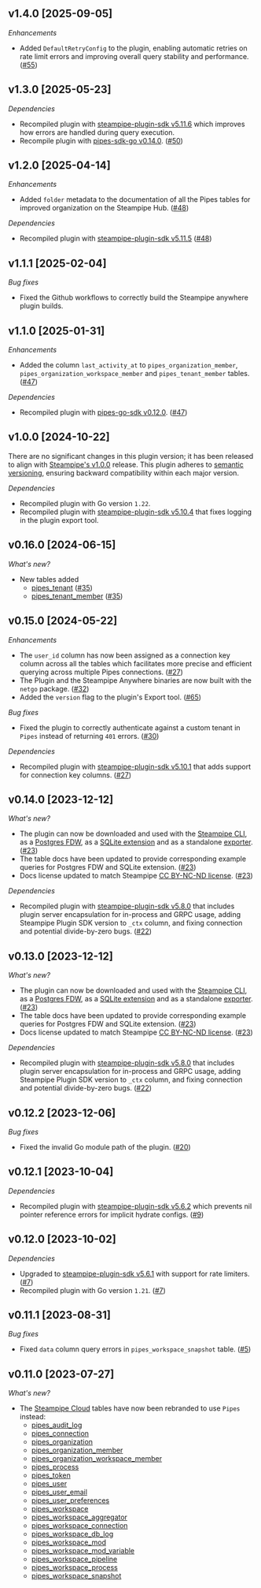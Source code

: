 ## v1.4.0 [2025-09-05]

_Enhancements_

- Added `DefaultRetryConfig` to the plugin, enabling automatic retries on rate limit errors and improving overall query stability and performance. ([#55](https://github.com/turbot/steampipe-plugin-pipes/pull/55))

## v1.3.0 [2025-05-23]

_Dependencies_

- Recompiled plugin with [steampipe-plugin-sdk v5.11.6](https://github.com/turbot/steampipe-plugin-sdk/blob/develop/CHANGELOG.md#v5116-2025-05-22) which improves how errors are handled during query execution.
- Recompile plugin with [pipes-sdk-go v0.14.0](https://github.com/turbot/pipes-sdk-go/blob/main/CHANGELOG.md#0140-2025-05-22). ([#50](https://github.com/turbot/steampipe-plugin-pipes/pull/50))

## v1.2.0 [2025-04-14]

_Enhancements_

- Added `folder` metadata to the documentation of all the Pipes tables for improved organization on the Steampipe Hub. ([#48](https://github.com/turbot/steampipe-plugin-pipes/pull/48))

_Dependencies_

- Recompiled plugin with [steampipe-plugin-sdk v5.11.5](https://github.com/turbot/steampipe-plugin-sdk/releases/tag/v5.11.5) ([#48](https://github.com/turbot/steampipe-plugin-pipes/pull/48))

## v1.1.1 [2025-02-04]

_Bug fixes_

- Fixed the Github workflows to correctly build the Steampipe anywhere plugin builds.

## v1.1.0 [2025-01-31]

_Enhancements_

- Added the column `last_activity_at` to `pipes_organization_member`, `pipes_organization_workspace_member` and `pipes_tenant_member` tables. ([#47](https://github.com/turbot/steampipe-plugin-pipes/pull/47))

_Dependencies_

- Recompiled plugin with [pipes-go-sdk v0.12.0](https://github.com/turbot/pipes-sdk-go/blob/main/CHANGELOG.md#0120-2025-01-31). ([#47](https://github.com/turbot/steampipe-plugin-pipes/pull/47)) 

## v1.0.0 [2024-10-22]

There are no significant changes in this plugin version; it has been released to align with [Steampipe's v1.0.0](https://steampipe.io/changelog/steampipe-cli-v1-0-0) release. This plugin adheres to [semantic versioning](https://semver.org/#semantic-versioning-specification-semver), ensuring backward compatibility within each major version.

_Dependencies_

- Recompiled plugin with Go version `1.22`. 
- Recompiled plugin with [steampipe-plugin-sdk v5.10.4](https://github.com/turbot/steampipe-plugin-sdk/blob/develop/CHANGELOG.md#v5104-2024-08-29) that fixes logging in the plugin export tool. 

## v0.16.0 [2024-06-15]

_What's new?_

- New tables added
  - [pipes_tenant](https://hub.steampipe.io/plugins/turbot/pipes/tables/pipes_tenant) ([#35](https://github.com/turbot/steampipe-plugin-pipes/pull/35))
  - [pipes_tenant_member](https://hub.steampipe.io/plugins/turbot/pipes/tables/pipes_tenant_member) ([#35](https://github.com/turbot/steampipe-plugin-pipes/pull/35))

## v0.15.0 [2024-05-22]

_Enhancements_

- The `user_id` column has now been assigned as a connection key column across all the tables which facilitates more precise and efficient querying across multiple Pipes connections. ([#27](https://github.com/turbot/steampipe-plugin-pipes/pull/27))
- The Plugin and the Steampipe Anywhere binaries are now built with the `netgo` package. ([#32](https://github.com/turbot/steampipe-plugin-pipes/pull/32))
- Added the `version` flag to the plugin's Export tool. ([#65](https://github.com/turbot/steampipe-export/pull/65))

_Bug fixes_

- Fixed the plugin to correctly authenticate against a custom tenant in `Pipes` instead of returning `401` errors. ([#30](https://github.com/turbot/steampipe-plugin-pipes/pull/30))

_Dependencies_

- Recompiled plugin with [steampipe-plugin-sdk v5.10.1](https://github.com/turbot/steampipe-plugin-sdk/blob/main/CHANGELOG.md#v5100-2024-04-10) that adds support for connection key columns. ([#27](https://github.com/turbot/steampipe-plugin-pipes/pull/27))

## v0.14.0 [2023-12-12]

_What's new?_

- The plugin can now be downloaded and used with the [Steampipe CLI](https://steampipe.io/docs), as a [Postgres FDW](https://steampipe.io/docs/steampipe_postgres/overview), as a [SQLite extension](https://steampipe.io/docs//steampipe_sqlite/overview) and as a standalone [exporter](https://steampipe.io/docs/steampipe_export/overview). ([#23](https://github.com/turbot/steampipe-plugin-pipes/pull/23))
- The table docs have been updated to provide corresponding example queries for Postgres FDW and SQLite extension. ([#23](https://github.com/turbot/steampipe-plugin-pipes/pull/23))
- Docs license updated to match Steampipe [CC BY-NC-ND license](https://github.com/turbot/steampipe-plugin-pipes/blob/main/docs/LICENSE). ([#23](https://github.com/turbot/steampipe-plugin-pipes/pull/23))

_Dependencies_

- Recompiled plugin with [steampipe-plugin-sdk v5.8.0](https://github.com/turbot/steampipe-plugin-sdk/blob/main/CHANGELOG.md#v580-2023-12-11) that includes plugin server encapsulation for in-process and GRPC usage, adding Steampipe Plugin SDK version to `_ctx` column, and fixing connection and potential divide-by-zero bugs. ([#22](https://github.com/turbot/steampipe-plugin-pipes/pull/22))

## v0.13.0 [2023-12-12]

_What's new?_

- The plugin can now be downloaded and used with the [Steampipe CLI](https://steampipe.io/docs), as a [Postgres FDW](https://steampipe.io/docs/steampipe_postgres/overview), as a [SQLite extension](https://steampipe.io/docs//steampipe_sqlite/overview) and as a standalone [exporter](https://steampipe.io/docs/steampipe_export/overview). ([#23](https://github.com/turbot/steampipe-plugin-pipes/pull/23))
- The table docs have been updated to provide corresponding example queries for Postgres FDW and SQLite extension. ([#23](https://github.com/turbot/steampipe-plugin-pipes/pull/23))
- Docs license updated to match Steampipe [CC BY-NC-ND license](https://github.com/turbot/steampipe-plugin-pipes/blob/main/docs/LICENSE). ([#23](https://github.com/turbot/steampipe-plugin-pipes/pull/23))

_Dependencies_

- Recompiled plugin with [steampipe-plugin-sdk v5.8.0](https://github.com/turbot/steampipe-plugin-sdk/blob/main/CHANGELOG.md#v580-2023-12-11) that includes plugin server encapsulation for in-process and GRPC usage, adding Steampipe Plugin SDK version to `_ctx` column, and fixing connection and potential divide-by-zero bugs. ([#22](https://github.com/turbot/steampipe-plugin-pipes/pull/22))

## v0.12.2 [2023-12-06]

_Bug fixes_

- Fixed the invalid Go module path of the plugin. ([#20](https://github.com/turbot/steampipe-plugin-pipes/pull/20))

## v0.12.1 [2023-10-04]

_Dependencies_

- Recompiled plugin with [steampipe-plugin-sdk v5.6.2](https://github.com/turbot/steampipe-plugin-sdk/blob/main/CHANGELOG.md#v562-2023-10-03) which prevents nil pointer reference errors for implicit hydrate configs. ([#9](https://github.com/turbot/steampipe-plugin-pipes/pull/9))

## v0.12.0 [2023-10-02]

_Dependencies_

- Upgraded to [steampipe-plugin-sdk v5.6.1](https://github.com/turbot/steampipe-plugin-sdk/blob/main/CHANGELOG.md#v561-2023-09-29) with support for rate limiters. ([#7](https://github.com/turbot/steampipe-plugin-pipes/pull/7))
- Recompiled plugin with Go version `1.21`. ([#7](https://github.com/turbot/steampipe-plugin-pipes/pull/7))

## v0.11.1 [2023-08-31]

_Bug fixes_

- Fixed `data` column query errors in `pipes_workspace_snapshot` table. ([#5](https://github.com/turbot/steampipe-plugin-pipes/pull/5))

## v0.11.0 [2023-07-27]

_What's new?_

- The [Steampipe Cloud](https://hub.steampipe.io/plugins/turbot/steampipecloud/tables) tables have now been rebranded to use `Pipes` instead:
  - [pipes_audit_log](https://hub.steampipe.io/plugins/turbot/pipes/tables/pipes_audit_log)
  - [pipes_connection](https://hub.steampipe.io/plugins/turbot/pipes/tables/pipes_connection)
  - [pipes_organization](https://hub.steampipe.io/plugins/turbot/pipes/tables/pipes_organization)
  - [pipes_organization_member](https://hub.steampipe.io/plugins/turbot/pipes/tables/pipes_organization_member)
  - [pipes_organization_workspace_member](https://hub.steampipe.io/plugins/turbot/pipes/tables/pipes_organization_workspace_member)
  - [pipes_process](https://hub.steampipe.io/plugins/turbot/pipes/tables/pipes_process)
  - [pipes_token](https://hub.steampipe.io/plugins/turbot/pipes/tables/pipes_token)
  - [pipes_user](https://hub.steampipe.io/plugins/turbot/pipes/tables/pipes_user)
  - [pipes_user_email](https://hub.steampipe.io/plugins/turbot/pipes/tables/pipes_user_email)
  - [pipes_user_preferences](https://hub.steampipe.io/plugins/turbot/pipes/tables/pipes_user_preferences)
  - [pipes_workspace](https://hub.steampipe.io/plugins/turbot/pipes/tables/pipes_workspace)
  - [pipes_workspace_aggregator](https://hub.steampipe.io/plugins/turbot/pipes/tables/pipes_workspace_aggregator)
  - [pipes_workspace_connection](https://hub.steampipe.io/plugins/turbot/pipes/tables/pipes_workspace_connection)
  - [pipes_workspace_db_log](https://hub.steampipe.io/plugins/turbot/pipes/tables/pipes_workspace_db_log)
  - [pipes_workspace_mod](https://hub.steampipe.io/plugins/turbot/pipes/tables/pipes_workspace_mod)
  - [pipes_workspace_mod_variable](https://hub.steampipe.io/plugins/turbot/pipes/tables/pipes_workspace_mod_variable)
  - [pipes_workspace_pipeline](https://hub.steampipe.io/plugins/turbot/pipes/tables/pipes_workspace_pipeline)
  - [pipes_workspace_process](https://hub.steampipe.io/plugins/turbot/pipes/tables/pipes_workspace_process)
  - [pipes_workspace_snapshot](https://hub.steampipe.io/plugins/turbot/pipes/tables/pipes_workspace_snapshot)
